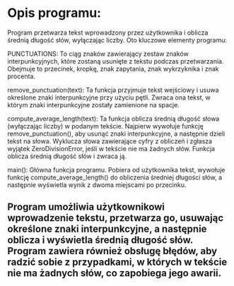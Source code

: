 # Opis programu:

Program przetwarza tekst wprowadzony przez użytkownika i oblicza średnią długość słów, wyłączając liczby. Oto kluczowe elementy programu:

PUNCTUATIONS: To ciąg znaków zawierający zestaw znaków interpunkcyjnych, które zostaną usunięte z tekstu podczas przetwarzania. Obejmuje to przecinek, kropkę, znak zapytania, znak wykrzyknika i znak procenta.

remove_punctuation(text): Ta funkcja przyjmuje tekst wejściowy i usuwa określone znaki interpunkcyjne przy użyciu pętli. Zwraca ona tekst, w którym znaki interpunkcyjne zostały zamienione na spacje.

compute_average_length(text): Ta funkcja oblicza średnią długość słowa (wyłączając liczby) w podanym tekście. Najpierw wywołuje funkcję remove_punctuation(), aby usunąć znaki interpunkcyjne, a następnie dzieli tekst na słowa. Wyklucza słowa zawierające cyfry z obliczeń i zgłasza wyjątek ZeroDivisionError, jeśli w tekście nie ma żadnych słów. Funkcja oblicza średnią długość słów i zwraca ją.

main(): Główna funkcja programu. Pobiera od użytkownika tekst, wywołuje funkcję compute_average_length() do obliczenia średniej długości słów, a następnie wyświetla wynik z dwoma miejscami po przecinku.

## Program umożliwia użytkownikowi wprowadzenie tekstu, przetwarza go, usuwając określone znaki interpunkcyjne, a następnie oblicza i wyświetla średnią długość słów. Program zawiera również obsługę błędów, aby radzić sobie z przypadkami, w których w tekście nie ma żadnych słów, co zapobiega jego awarii.
